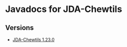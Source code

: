 ---
---

# Javadocs for JDA-Chewtils

## Versions

- [JDA-Chewtils 1.23.0](https://chew.pro/jda-chewtils/1.23.0) 
